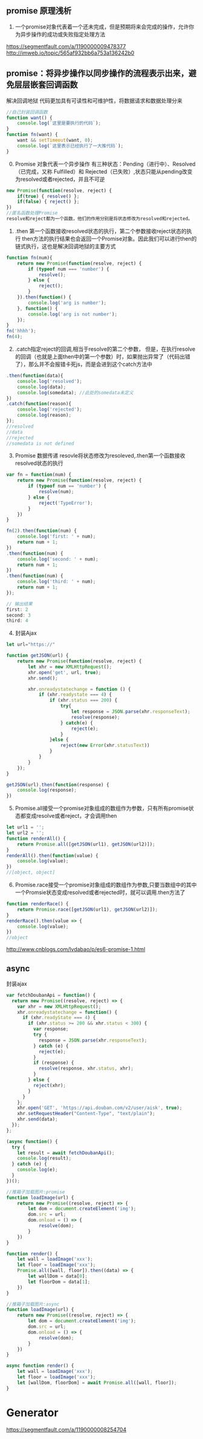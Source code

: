 ## promise 原理浅析
1. 一个promise对象代表着一个还未完成，但是预期将来会完成的操作，允许你为异步操作的成功或失败指定处理方法


https://segmentfault.com/a/1190000009478377
http://imweb.io/topic/565af932bb6a753a136242b0



## promise：将异步操作以同步操作的流程表示出来，避免层层嵌套回调函数
解决回调地狱
代码更加具有可读性和可维护性，将数据请求和数据处理分来

```js
//自己封装回调函数
function want() {
    console.log(`这里是要执行的代码`);
}
function fn(want) {
    want && setTimeout(want, 0);
    console.log(`这里表示已经执行了一大推代码`);
}
```
0. Promise 对象代表一个异步操作
有三种状态：Pending（进行中）、Resolved（已完成，又称 Fulfilled）和 Rejected（已失败）,状态只能从pending改变为resolved或者rejected，并且不可逆
```js
new Promise(function(resolve, reject) {
    if(true) { resolve() };
    if(false) { reject() };
})
//匿名函数处理Promise
resolve和reject都为一个函数，他们的作用分别是将状态修改为resolved和rejected。
```
1. .then 第一个函数接收resolved状态的执行，第二个参数接收reject状态的执行
then方法的执行结果也会返回一个Promise对象。因此我们可以进行then的链式执行，这也是解决回调地狱的主要方式
```js
function fn(num){
    return new Promise(function(resolve, reject) {
        if (typeof num === 'number') {
            resolve();
        } else {
            reject();
        }
    }).then(function() {
        console.log('arg is number');
    }, function() {
        console.log('arg is not number');
    });
}
fn('hhhh');
fn(4);
```
2. .catch指定reject的回调,相当于resolve的第二个参数，
但是，在执行resolve的回调（也就是上面then中的第一个参数）时，如果抛出异常了（代码出错了），那么并不会报错卡死js，而是会进到这个catch方法中
```js
.then(function(data){
    console.log('resolved');
    console.log(data);
    console.log(somedata); //此处的somedata未定义
})
.catch(function(reason){
    console.log('rejected');
    console.log(reason);
});
//resolved
//data
//rejected
//somedata is not defined
```
3. Promise 数据传递
resovle将状态修改为resoleved,.then第一个函数接收resolved状态的执行
```js
var fn = function(num) {
    return new Promise(function(resolve, reject) {
        if (typeof num == 'number') {
            resolve(num);
        } else {
            reject('TypeError');
        }
    })
}

fn(2).then(function(num) {
    console.log('first: ' + num);
    return num + 1;
})
.then(function(num) {
    console.log('second: ' + num);
    return num + 1;
})
.then(function(num) {
    console.log('third: ' + num);
    return num + 1;
});

// 输出结果
first: 2
second: 3
third: 4
```

4. 封装Ajax
```js
let url="https://"

function getJSON(url) {
    return new Promise(function(resolve, reject) {
        let xhr = new XMLHttpRequest();
        xhr.open('get', url, true);
        xhr.send();

        xhr.onreadystatechange = function () {
            if (xhr.readystate === 4) {
                if (xhr.status === 200) {
                    try{
                        let response = JSON.parse(xhr.responseText);
                        resolve(response);
                    } catch(e) {
                        reject(e);
                    }
                }else {
                    reject(new Error(xhr.statusText))
                }
            }
        }
    });
}

getJSON(url).then(function(response) {
    console.log(response);
})

```

5. Promise.all接受一个promise对象组成的数组作为参数，只有所有promise状态都变成resolve或者reject，才会调用then
```js
let url1 = '';
let url2 = '';
function renderAll() {
    return Promise.all([getJSON(url1), getJSON(url2)]);
}
renderAll().then(function(value) {
    console.log(value);
})
//[object, object]
```
6. Promise.race接受一个promise对象组成的数组作为参数,只要当数组中的其中一个Promsie状态变成resolved或者rejected时，就可以调用.then方法了
```js
function renderRace() {
    return Promise.race([getJSON(url1), getJSON(url2)]);
}
renderRace().then(value => {
    console.log(value);
})
//object
```

http://www.cnblogs.com/lvdabao/p/es6-promise-1.html

## async

封装ajax
```js
var fetchDoubanApi = function() {  
  return new Promise((resolve, reject) => {
    var xhr = new XMLHttpRequest();
    xhr.onreadystatechange = function() {
      if (xhr.readyState === 4) {
        if (xhr.status >= 200 && xhr.status < 300) {
          var response;
          try {
            response = JSON.parse(xhr.responseText);
          } catch (e) {
            reject(e);
          }
          if (response) {
            resolve(response, xhr.status, xhr);
          }
        } else {
          reject(xhr);
        }
      }
    };
    xhr.open('GET', 'https://api.douban.com/v2/user/aisk', true);
    xhr.setRequestHeader("Content-Type", "text/plain");
    xhr.send(data);
  });
};

(async function() {
  try {
    let result = await fetchDoubanApi();
    console.log(result);
  } catch (e) {
    console.log(e);
  }
})();
```

```js
//推箱子加载图片:promise
function loadImage(url) {
    return new Promise((resolve, reject) => {
        let dom = document.createElement('img');
        dom.src = url;
        dom.onload = () => {
            resolve(dom);
        }
    })
}

function render() {
    let wall = loadImage('xxx');
    let floor = loadImage('xxx');
    Promise.all([wall, floor]).then((data) => {
        let wallDom = data[0];
        let floorDom = data[1];
    })
}
```

```js
//推箱子加载图片:async
function loadImage(url) {
    return new Promise((resolve, reject) => {
        let dom = document.createElement('img');
        dom.src = url;
        dom.onload = () => {
            resolve(dom);
        }
    })
}

async function render() {
    let wall = loadImage('xxx');
    let floor = loadImage('xxx');
    let [wallDom, floorDom] = await Promise.all([wall, floor]);
}
```

# Generator



https://segmentfault.com/a/1190000008254704
